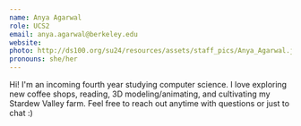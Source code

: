 ```yaml
---
name: Anya Agarwal
role: UCS2
email: anya.agarwal@berkeley.edu
website: 
photo: http://ds100.org/su24/resources/assets/staff_pics/Anya_Agarwal.jpg
pronouns: she/her
---
```

Hi! I'm an incoming fourth year studying computer science. I love exploring new coffee shops, reading, 3D modeling/animating, and cultivating my Stardew Valley farm. Feel free to reach out anytime with questions or just to chat :)
